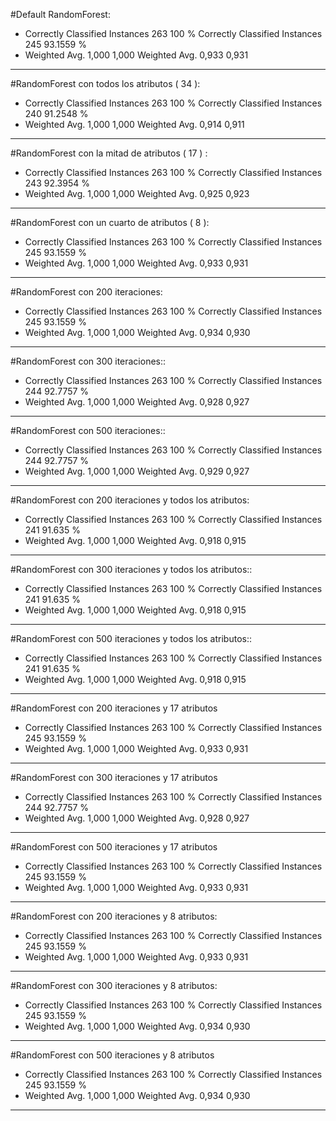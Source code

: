 #Default RandomForest:
* Correctly Classified Instances         263              100      %
Correctly Classified Instances         245               93.1559 %
* Weighted Avg. 1,000 1,000
Weighted Avg. 0,933 0,931
---- 

#RandomForest con todos los atributos ( 34 ):
* Correctly Classified Instances         263              100      %
Correctly Classified Instances         240               91.2548 %
* Weighted Avg. 1,000 1,000
Weighted Avg. 0,914 0,911
---- 

#RandomForest con la mitad de atributos ( 17 ) :
* Correctly Classified Instances         263              100      %
Correctly Classified Instances         243               92.3954 %
* Weighted Avg. 1,000 1,000
Weighted Avg. 0,925 0,923
---- 

#RandomForest con un cuarto de atributos ( 8 ):
* Correctly Classified Instances         263              100      %
Correctly Classified Instances         245               93.1559 %
* Weighted Avg. 1,000 1,000
Weighted Avg. 0,933 0,931
---- 

#RandomForest con 200 iteraciones:
* Correctly Classified Instances         263              100      %
Correctly Classified Instances         245               93.1559 %
* Weighted Avg. 1,000 1,000
Weighted Avg. 0,934 0,930
---- 

#RandomForest con 300 iteraciones::
* Correctly Classified Instances         263              100      %
Correctly Classified Instances         244               92.7757 %
* Weighted Avg. 1,000 1,000
Weighted Avg. 0,928 0,927
---- 

#RandomForest con 500 iteraciones::
* Correctly Classified Instances         263              100      %
Correctly Classified Instances         244               92.7757 %
* Weighted Avg. 1,000 1,000
Weighted Avg. 0,929 0,927
---- 

#RandomForest con 200 iteraciones y todos los atributos:
* Correctly Classified Instances         263              100      %
Correctly Classified Instances         241               91.635  %
* Weighted Avg. 1,000 1,000
Weighted Avg. 0,918 0,915
---- 

#RandomForest con 300 iteraciones y todos los atributos::
* Correctly Classified Instances         263              100      %
Correctly Classified Instances         241               91.635  %
* Weighted Avg. 1,000 1,000
Weighted Avg. 0,918 0,915
---- 

#RandomForest con 500 iteraciones y todos los atributos::
* Correctly Classified Instances         263              100      %
Correctly Classified Instances         241               91.635  %
* Weighted Avg. 1,000 1,000
Weighted Avg. 0,918 0,915
---- 

#RandomForest con 200 iteraciones y 17 atributos
* Correctly Classified Instances         263              100      %
Correctly Classified Instances         245               93.1559 %
* Weighted Avg. 1,000 1,000
Weighted Avg. 0,933 0,931
---- 

#RandomForest con 300 iteraciones y 17 atributos
* Correctly Classified Instances         263              100      %
Correctly Classified Instances         244               92.7757 %
* Weighted Avg. 1,000 1,000
Weighted Avg. 0,928 0,927
---- 

#RandomForest con 500 iteraciones y 17 atributos 
* Correctly Classified Instances         263              100      %
Correctly Classified Instances         245               93.1559 %
* Weighted Avg. 1,000 1,000
Weighted Avg. 0,933 0,931
---- 

#RandomForest con 200 iteraciones y 8 atributos:
* Correctly Classified Instances         263              100      %
Correctly Classified Instances         245               93.1559 %
* Weighted Avg. 1,000 1,000
Weighted Avg. 0,933 0,931
---- 

#RandomForest con 300 iteraciones y 8 atributos:
* Correctly Classified Instances         263              100      %
Correctly Classified Instances         245               93.1559 %
* Weighted Avg. 1,000 1,000
Weighted Avg. 0,934 0,930
---- 

#RandomForest con 500 iteraciones y 8 atributos
* Correctly Classified Instances         263              100      %
Correctly Classified Instances         245               93.1559 %
* Weighted Avg. 1,000 1,000
Weighted Avg. 0,934 0,930
---- 

